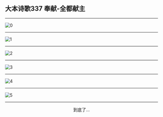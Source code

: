 
## 大本诗歌337 奉献-全都献主
        
<div id="aplayer0"></div>

---

<img alt="0" data-original="https://cdn.jsdelivr.net/gh/k34869/shi/data/d0337/0">

---

<img alt="1" data-original="https://cdn.jsdelivr.net/gh/k34869/shi/data/d0337/1">

---

<img alt="2" data-original="https://cdn.jsdelivr.net/gh/k34869/shi/data/d0337/2">

---

<img alt="3" data-original="https://cdn.jsdelivr.net/gh/k34869/shi/data/d0337/3">

---

<img alt="4" data-original="https://cdn.jsdelivr.net/gh/k34869/shi/data/d0337/4">

---

<img alt="5" data-original="https://cdn.jsdelivr.net/gh/k34869/shi/data/d0337/5">

---

<p style="text-align: center">到底了...</p>

<script src="/js/dist-view.js"></script>

<script>
MAIN.id = 'd0337';
        
const ap0 = new APlayer({
    container: document.getElementById('aplayer0'),
    volume: 1,
    loop: 'none',
    preload: 'none',
    audio: [{
        name: '大本诗歌337.mp3',
        artist: '大本诗歌',
        url: 'https://res.wx.qq.com/voice/getvoice?mediaid=MzI0NTk3MDM5M18yMjQ3NDkxODI0',
        cover: '/favicon'
    }]
});
</script>
